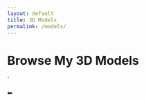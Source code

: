 ```yaml
---
layout: default
title: 3D Models
permalink: /models/
---
```

<h1>Browse My 3D Models</h1>

<!-- Use the model-viewer element -->

<model-viewer    alt="Neil Armstrong's Spacesuit from the Smithsonian Digitization Programs Office and National Air and Space Museum"    src="/assets/models/NeilArmstrong.glb"    ar    environment-image="/assets/environments/moon_1k.hdr"    poster="/assets/models/NeilArmstrong.webp"    shadow-intensity="1"    camera-controls    touch-action="pan-y">`
</model-viewer>

<a href="javascript:history.back()" style="text-decoration: none; font-size: 1em;">⬅</a>